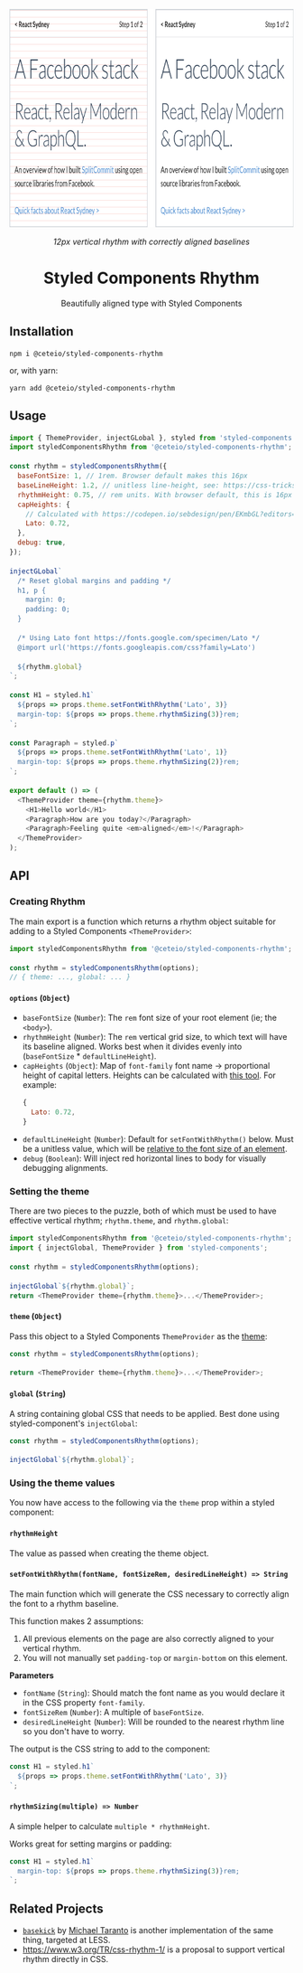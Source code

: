 <p align="center">
  <img src="./img/rhythm-12px.png" height="386">
  <p align="center"><i>12px vertical rhythm with correctly aligned baselines</i><p>
  <h1 align="center">Styled Components Rhythm</h1>
  <p align="center">Beautifully aligned type with Styled Components<p>
</p>

## Installation

```
npm i @ceteio/styled-components-rhythm
```
or, with yarn:

```
yarn add @ceteio/styled-components-rhythm
```

## Usage

```javascript
import { ThemeProvider, injectGLobal }, styled from 'styled-components';
import styledComponentsRhythm from '@ceteio/styled-components-rhythm';

const rhythm = styledComponentsRhythm({
  baseFontSize: 1, // 1rem. Browser default makes this 16px
  baseLineHeight: 1.2, // unitless line-height, see: https://css-tricks.com/almanac/properties/l/line-height/#comment-1587658
  rhythmHeight: 0.75, // rem units. With browser default, this is 16px * 0.75rem == 12px
  capHeights: {
    // Calculated with https://codepen.io/sebdesign/pen/EKmbGL?editors=0011
    Lato: 0.72,
  },
  debug: true,
});

injectGLobal`
  /* Reset global margins and padding */
  h1, p {
    margin: 0;
    padding: 0;
  }

  /* Using Lato font https://fonts.google.com/specimen/Lato */
  @import url('https://fonts.googleapis.com/css?family=Lato')

  ${rhythm.global}
`;

const H1 = styled.h1`
  ${props => props.theme.setFontWithRhythm('Lato', 3)}
  margin-top: ${props => props.theme.rhythmSizing(3)}rem;
`;

const Paragraph = styled.p`
  ${props => props.theme.setFontWithRhythm('Lato', 1)}
  margin-top: ${props => props.theme.rhythmSizing(2)}rem;
`;

export default () => (
  <ThemeProvider theme={rhythm.theme}>
    <H1>Hello world</H1>
    <Paragraph>How are you today?</Paragraph>
    <Paragraph>Feeling quite <em>aligned</em>!</Paragraph>
  </ThemeProvider>
);
```

## API

### Creating Rhythm

The main export is a function which returns a rhythm object suitable for
adding to a Styled Components `<ThemeProvider>`:

```javascript
import styledComponentsRhythm from '@ceteio/styled-components-rhythm';

const rhythm = styledComponentsRhythm(options);
// { theme: ..., global: ... }
```

#### `options` (`Object`)

- `baseFontSize` (`Number`): The `rem` font size of your root element (ie; the `<body>`).
- `rhythmHeight` (`Number`): The `rem` vertical grid size, to which text will have its baseline aligned. Works best when it divides evenly into (`baseFontSize` * `defaultLineHeight`).
- `capHeights` (`Object`): Map of `font-family` font name -> proportional height of capital letters. Heights can be calculated with [this tool](https://codepen.io/sebdesign/pen/EKmbGL?editors=0011).
  For example:
  ```javascript
  {
    Lato: 0.72,
  }
  ```
- `defaultLineHeight` (`Number`): Default for `setFontWithRhythm()` below. Must be a unitless value, which will be [relative to the font size of an element](https://css-tricks.com/almanac/properties/l/line-height/#comment-1587658).
- `debug` (`Boolean`): Will inject red horizontal lines to body for visually debugging alignments.

### Setting the theme

There are two pieces to the puzzle, both of which must be used to have effective
vertical rhythm; `rhythm.theme`, and `rhythm.global`:

```javascript
import styledComponentsRhythm from '@ceteio/styled-components-rhythm';
import { injectGlobal, ThemeProvider } from 'styled-components';

const rhythm = styledComponentsRhythm(options);

injectGlobal`${rhythm.global}`;
return <ThemeProvider theme={rhythm.theme}>...</ThemeProvider>;
```

#### `theme` (`Object`)

Pass this object to a Styled Components `ThemeProvider` as the [theme](https://www.styled-components.com/docs/advanced#theming):

```javascript
const rhythm = styledComponentsRhythm(options);

return <ThemeProvider theme={rhythm.theme}>...</ThemeProvider>;
```

#### `global` (`String`)

A string containing global CSS that needs to be applied. Best done using
styled-component's `injectGlobal`:

```javascript
const rhythm = styledComponentsRhythm(options);

injectGlobal`${rhythm.global}`;
```

### Using the theme values

You now have access to the following via the `theme` prop within a styled
component:

#### `rhythmHeight`

The value as passed when creating the theme object.

#### `setFontWithRhythm(fontName, fontSizeRem, desiredLineHeight) => String`

The main function which will generate the CSS necessary to correctly align the
font to a rhythm baseline.

This function makes 2 assumptions:

1. All previous elements on the page are also correctly aligned to your vertical
   rhythm.
2. You will not manually set `padding-top` or `margin-bottom` on this element.

**Parameters**

- `fontName` (`String`): Should match the font name as you would declare it in the CSS
  property `font-family`.
- `fontSizeRem` (`Number`): A multiple of `baseFontSize`.
- `desiredLineHeight` (`Number`): Will be rounded to the nearest rhythm line so you
  don't have to worry.

The output is the CSS string to add to the component:

```javascript
const H1 = styled.h1`
  ${props => props.theme.setFontWithRhythm('Lato', 3)}
`;
```

#### `rhythmSizing(multiple) => Number`

A simple helper to calculate `multiple * rhythmHeight`.

Works great for setting margins or padding:

```javascript
const H1 = styled.h1`
  margin-top: ${props => props.theme.rhythmSizing(3)}rem;
`;
```

## Related Projects

- [`basekick`](https://github.com/michaeltaranto/basekick) by [Michael Taranto](https://mobile.twitter.com/michaeltaranto) is another implementation of the same thing, targeted at LESS.
- https://www.w3.org/TR/css-rhythm-1/ is a proposal to support vertical rhythm directly in CSS.

